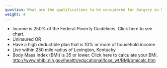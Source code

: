 ```yaml
---
question: What are the qualifications to be considered for Surgery on Sunday?
weight: 4
---
```

* Income is 250% of the Federal Poverty Guidelines.  Click here to see chart.
* Uninsured OR
* Have a high deductible plan that is 10% or more of household income
* Live within 250 mile radius of Lexington, Kentucky
* Body Mass Index (BMI) is 35 or lower.  Click here to calculate your BMI. http://www.nhlbi.nih.gov/health/educational/lose_wt/BMI/bmicalc.htm
